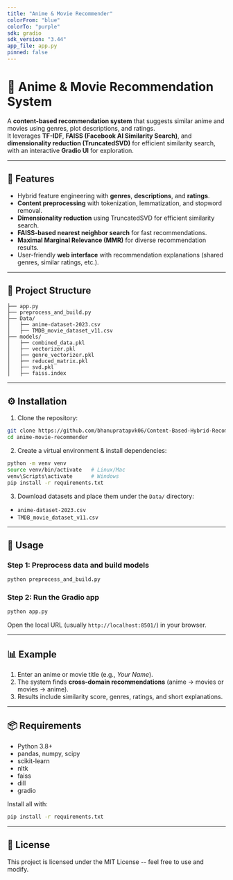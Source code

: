 ```yaml
---
title: "Anime & Movie Recommender"
colorFrom: "blue"
colorTo: "purple"
sdk: gradio
sdk_version: "3.44"
app_file: app.py
pinned: false
---
```


# 🎨 Anime & Movie Recommendation System

A **content-based recommendation system** that suggests similar anime
and movies using genres, plot descriptions, and ratings.  
It leverages **TF-IDF**, **FAISS (Facebook AI Similarity Search)**, and
**dimensionality reduction (TruncatedSVD)** for efficient similarity
search, with an interactive **Gradio UI** for exploration.

------------------------------------------------------------------------

## 📌 Features

- Hybrid feature engineering with **genres**, **descriptions**, and **ratings**.
- **Content preprocessing** with tokenization, lemmatization, and stopword removal.
- **Dimensionality reduction** using TruncatedSVD for efficient similarity search.
- **FAISS-based nearest neighbor search** for fast recommendations.
- **Maximal Marginal Relevance (MMR)** for diverse recommendation results.
- User-friendly **web interface** with recommendation explanations (shared genres, similar ratings, etc.).

------------------------------------------------------------------------

## 🔧 Project Structure

```
├── app.py
├── preprocess_and_build.py
├── Data/
│   ├── anime-dataset-2023.csv
│   ├── TMDB_movie_dataset_v11.csv
├── models/
│   ├── combined_data.pkl
│   ├── vectorizer.pkl
│   ├── genre_vectorizer.pkl
│   ├── reduced_matrix.pkl
│   ├── svd.pkl
│   ├── faiss.index
```

------------------------------------------------------------------------

## ⚙️ Installation

1. Clone the repository:

```bash
git clone https://github.com/bhanupratapvk06/Content-Based-Hybrid-Recommendation-System.git
cd anime-movie-recommender
```

2. Create a virtual environment & install dependencies:

```bash
python -m venv venv
source venv/bin/activate   # Linux/Mac
venv\Scripts\activate      # Windows
pip install -r requirements.txt
```

3. Download datasets and place them under the `Data/` directory:

- `anime-dataset-2023.csv`
- `TMDB_movie_dataset_v11.csv`

------------------------------------------------------------------------

## 🚀 Usage

### Step 1: Preprocess data and build models

```bash
python preprocess_and_build.py
```

### Step 2: Run the Gradio app

```bash
python app.py
```

Open the local URL (usually `http://localhost:8501/`) in your browser.

------------------------------------------------------------------------

## 📊 Example

1. Enter an anime or movie title (e.g., *Your Name*).  
2. The system finds **cross-domain recommendations** (anime → movies or movies → anime).  
3. Results include similarity score, genres, ratings, and short explanations.

------------------------------------------------------------------------

## 📦 Requirements

- Python 3.8+
- pandas, numpy, scipy
- scikit-learn
- nltk
- faiss
- dill
- gradio

Install all with:

```bash
pip install -r requirements.txt
```

------------------------------------------------------------------------

## 📛 License

This project is licensed under the MIT License -- feel free to use and modify.